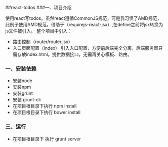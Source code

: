##react-todos
###一、项目介绍

使用react写todos。虽然react遵循CommonJS规范，可是我习惯了AMD规范，此例子使用AMD规范。借助于（requirejs-react-jsx）,在define之前将jsx转换为js文件被引入。
整个项目中引入：
- 路由控制（router/router.jsx）
- 入口页面配置（index） 
      引入入口配置，方便前后端完全分离，后端服务器只需存放index.html。提供数据接口，无需再关心模板、路由。

### 一、安装依赖
 + 安装node
 + 安装npm
 + 安装grunt
 +  安装 grunt-cli
 +  在项目根目录下执行  npm install 
 +  在项目根目录下执行 bower install

### 三、运行
+ 在项目根目录下 执行 grunt server